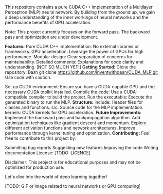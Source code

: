 This repository contains a pure CUDA C++ implementation of a Multilayer Perceptron (MLP) neural network. By building from the ground up, we gain a deep understanding of the inner workings of neural networks and the performance benefits of GPU acceleration.

Note: This project currently focuses on the forward pass. The backward pass and optimization are under development.

**Features:**
Pure CUDA C++ implementation: No external libraries or frameworks.
GPU acceleration: Leverage the power of GPUs for high performance.
Modular design: Clear separation of concerns for maintainability.
Detailed comments: Explanations for code clarity and understanding. [NOT SO MUCH YET!]
**Getting Started:**
Clone the repository:
Bash
git clone https://github.com/inventwithdean/CUDA_MLP.git
Use code with caution.

Set up CUDA environment: Ensure you have a CUDA-capable GPU and the necessary CUDA toolkit installed.
Compile the code: Use a CUDA-compatible compiler to build the project.
Run the executable: Execute the generated binary to run the MLP.
**Structure:**
include: Header files for classes and functions.
src: Source code for the MLP implementation.
kernels: CUDA kernels for GPU acceleration.
**Future Improvements:**
Implement the backward pass and backpropagation algorithm.
Add optimization techniques like gradient descent and momentum.
Explore different activation functions and network architectures.
Improve performance through kernel tuning and optimization.
**Contributing:**
Feel free to contribute to this project by:

Submitting bug reports
Suggesting new features
Improving the code
Writing documentation
License:
[TODO: LICENCE]

Disclaimer: This project is for educational purposes and may not be optimized for production use.

Let's dive into the world of deep learning together!

[TODO: GIF or image related to neural networks or GPU computing]
